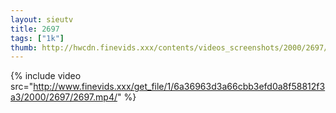 ```yaml
--- 
layout: sieutv
title: 2697
tags: ["1k"]
thumb: http://hwcdn.finevids.xxx/contents/videos_screenshots/2000/2697/preview.mp4.jpg
---
```

{% include video src="http://www.finevids.xxx/get_file/1/6a36963d3a66cbb3efd0a8f58812f3a3/2000/2697/2697.mp4/" %} 
